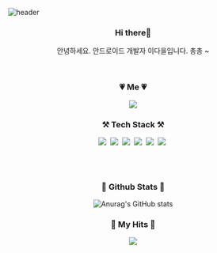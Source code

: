 ![header](https://capsule-render.vercel.app/api?type=waving&height=300&text=Welcome!&desc=daeul%20github%20profile&descAlign=76&color=gradient&customColorList=5,5,9,20,35&fontColor=ffffff&fontAlign=68&fontAlignY=47)


<h3 align="center">Hi there👋</h3>
<p align="center">안녕하세요. 안드로이드 개발자 이다을입니다. 총총 ~</p>


<br>

<h3 align="center">💗 Me 💗</h3>
<p align="center">
  <a href="https://velog.io/@ouowinnie"><img src="https://img.shields.io/badge/Velog-11B48A?style=flat-square&logo=velog&logoColor=white&link=https://velog.io/@ouowinnie"/></a>
</p>

<h3 align="center">⚒ Tech Stack ⚒</h3>
<p align="center">
<img src="https://img.shields.io/badge/Android-3DDC84?style=flat-square&logo=android&logoColor=white"/>&nbsp
<img src="https://img.shields.io/badge/kotlin-7F52FF?style=flat-square&logo=kotlin&logoColor=white"/>&nbsp
<img src="https://img.shields.io/badge/Flutter-02569B?style=flat-square&logo=flutter&logoColor=white"/>&nbsp
<img src="https://img.shields.io/badge/Dart-0175C2?style=flat-square&logo=dart&logoColor=white"/>&nbsp
<img src="https://img.shields.io/badge/HTML5-E34F26?style=flat-square&logo=html5&logoColor=white"/>&nbsp
<img src="https://img.shields.io/badge/CSS3-1572B6?style=flat-square&logo=css3&logoColor=white"/>&nbsp
</p>

<br>
<br>

<h3 align="center">👀 Github Stats 👀</h3>
<div align="center">

![Anurag's GitHub stats](https://github-readme-stats.vercel.app/api?username=ouowinnie&show_icons=true&theme=graywhite)

</div>

<h3 align="center">🐾 My Hits 🐾</h3>
<p align="center">
<img src="https://hits.seeyoufarm.com/api/count/incr/badge.svg?url=https%3A%2F%2Fgithub.com%2Fouowinnie%2Fhit-counter&count_bg=%23222222&title_bg=%23555555&icon=github.svg&icon_color=%23E7E7E7&title=hits&edge_flat=false"/>
</p>


<!--
**ouowinnie/ouowinnie** is a ✨ _special_ ✨ repository because its `README.md` (this file) appears on your GitHub profile.

Here are some ideas to get you started:

- 🔭 I’m currently working on ...
- 🌱 I’m currently learning ...
- 👯 I’m looking to collaborate on ...
- 🤔 I’m looking for help with ...
- 💬 Ask me about ...
- 📫 How to reach me: ...
- 😄 Pronouns: ...
- ⚡ Fun fact: ...
-->
